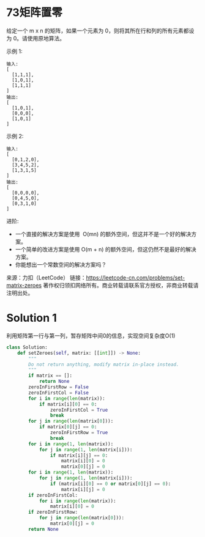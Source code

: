 # 73矩阵置零

给定一个 m x n 的矩阵，如果一个元素为 0，则将其所在行和列的所有元素都设为 0。请使用原地算法。

示例 1:
```
输入: 
[
  [1,1,1],
  [1,0,1],
  [1,1,1]
]
输出: 
[
  [1,0,1],
  [0,0,0],
  [1,0,1]
]
```
示例 2:
```
输入: 
[
  [0,1,2,0],
  [3,4,5,2],
  [1,3,1,5]
]
输出: 
[
  [0,0,0,0],
  [0,4,5,0],
  [0,3,1,0]
]
```
进阶:
+ 一个直接的解决方案是使用  O(mn) 的额外空间，但这并不是一个好的解决方案。
+ 一个简单的改进方案是使用 O(m + n) 的额外空间，但这仍然不是最好的解决方案。
+ 你能想出一个常数空间的解决方案吗？

来源：力扣（LeetCode）
链接：https://leetcode-cn.com/problems/set-matrix-zeroes
著作权归领扣网络所有。商业转载请联系官方授权，非商业转载请注明出处。

# Solution 1
利用矩阵第一行与第一列，暂存矩阵中间0的信息，实现空间复杂度O(1)  
``` python
class Solution:
    def setZeroes(self, matrix: [[int]]) -> None:
        """
        Do not return anything, modify matrix in-place instead.
        """
        if matrix == []:
            return None
        zeroInFirstRow = False
        zeroInFirstCol = False
        for i in range(len(matrix)):
            if matrix[i][0] == 0:
                zeroInFirstCol = True
                break
        for j in range(len(matrix[0])):
            if matrix[0][j] == 0:
                zeroInFirstRow = True
                break
        for i in range(1, len(matrix)):
            for j in range(1, len(matrix[i])):
                if matrix[i][j] == 0:
                    matrix[i][0] = 0
                    matrix[0][j] = 0
        for i in range(1, len(matrix)):
            for j in range(1, len(matrix[i])):
                if (matrix[i][0] == 0 or matrix[0][j] == 0):
                    matrix[i][j] = 0
        if zeroInFirstCol:
            for i in range(len(matrix)):
                matrix[i][0] = 0
        if zeroInFirstRow:
            for j in range(len(matrix[0])):
                matrix[0][j] = 0
        return None
```